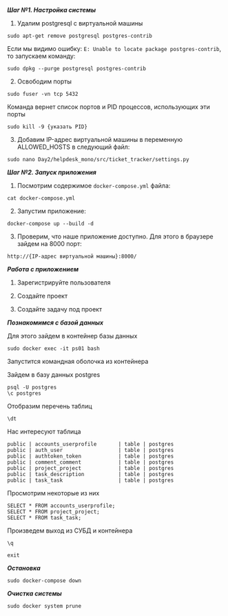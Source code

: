 ***Шаг №1. Настройка системы***

1) Удалим postgresql c виртуальной машины

```shell
sudo apt-get remove postgresql postgres-contrib
```
        
   Если мы видимо ошибку:
   `E: Unable to locate package postgres-contrib`,
   то запускаем команду:
   
```shell
sudo dpkg --purge postgresql postgres-contrib
```
  
2) Освободим порты

```shell
sudo fuser -vn tcp 5432
```

Команда вернет список портов и PID процессов, использующих эти порты

```shell
sudo kill -9 {указать PID}
```

3) Добавим IP-адрес виртуальной машины в переменную ALLOWED_HOSTS в следующий файл:

```shell
sudo nano Day2/helpdesk_mono/src/ticket_tracker/settings.py
```
    
***Шаг №2. Запуск приложения***

1) Посмотрим содержимое `docker-compose.yml` файла:
```shell
cat docker-compose.yml
```
2) Запустим приложение:
```shell
docker-compose up --build -d
```
3) Проверим, что наше приложение доступно. Для этого в браузере зайдем на 8000 порт:
```shell
http://{IP-адрес виртуальной машины}:8000/
```

***Работа с приложением***

1) Зарегистрируйте пользователя

2) Создайте проект

3) Создайте задачу под проект

***Познакомимся с базой данных***

Для этого зайдем в контейнер базы данных 

    sudo docker exec -it ps01 bash

Запустится командная оболочка из контейнера

Зайдем в базу данных postgres

    psql -U postgres
    \c postgres

Отобразим перечень таблиц

    \dt

Нас интересуют таблица

    public | accounts_userprofile       | table | postgres
    public | auth_user                  | table | postgres
    public | authtoken_token            | table | postgres
    public | comment_comment            | table | postgres
    public | project_project            | table | postgres
    public | task_description           | table | postgres
    public | task_task                  | table | postgres

Просмотрим некоторые из них

    SELECT * FROM accounts_userprofile;
    SELECT * FROM project_project;
    SELECT * FROM task_task;

Произведем выход из СУБД и контейнера

    \q

    exit
    
***Остановка***

    sudo docker-compose down

***Очистка системы***

    sudo docker system prune
